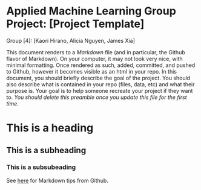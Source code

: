 Applied Machine Learning Group Project: \[Project Template\]
================
Group \[4\]: \[Kaori Hirano, Alicia Nguyen, James Xia\]

This document renders to a *Markdown* file (and in particular, the
Github flavor of Markdown). On your computer, it may not look very nice,
with minimal formatting. Once rendered as such, added, committed, and
pushed to Github, however it becomes visible as an html in your repo. In
this document, you should briefly describe the goal of the project. You
should also describe what is contained in your repo (files, data, etc)
and what their purpose is. Your goal is to help someone recreate your
project if they want to. *You should delete this preamble once you
update this file for the first time.*

# This is a heading

## This is a subheading

### This is a subsubeading

See
[here](https://docs.github.com/en/get-started/writing-on-github/getting-started-with-writing-and-formatting-on-github/basic-writing-and-formatting-syntax)
for Markdown tips from Github.
